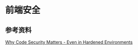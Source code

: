 # 前端安全

<!-- TODO -->

## 参考资料

[Why Code Security Matters - Even in Hardened Environments](https://www.sonarsource.com/blog/why-code-security-matters-even-in-hardened-environments/)
